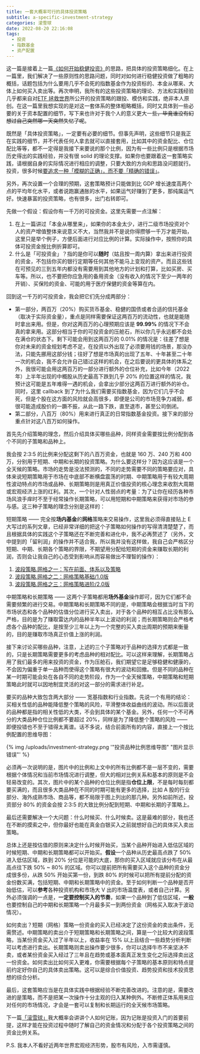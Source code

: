 ```yaml
---
title: 一套大概率可行的具体投资策略
subtitle: a-specific-investment-strategy
categories: 滚雪球
date: 2022-08-20 22:16:08
tags:
  - 投资
  - 指数基金
  - 资产配置
---
```



这一篇是接着上一篇[《如何开始稳健投资》](https://maples7.com/2022/03/13/how-to-start-investing-soundly/)的思路，把具体的投资策略细化。在上一篇里，我们解决了一些原则性的思路问题，同时对如何进行稳健投资做了粗略的概括，话题包括为什么要用几乎不会死的指数基金作为投资标的、本金从哪来、大体上如何买入卖出等。再次申明，我所有的这些投资策略的理论、方法和实践经验几乎都来自对[ETF 拯救世界](https://weibo.com/u/5687069307)所公开的投资策略的跟投、模仿和实践，绝非本人原创。在这一篇里我想实现的是对这一套体系的整体粗略概括，同时又具体到一些必要的关于资本配置的细节，写下来也许对于我个人的意义更大一些~~，毕竟谁没有幻想过自己突然哪一天突然失忆了呢~~。

既然是「具体投资策略」，一定要有必要的细节。但事先声明，这些细节只是我正在实践的细节，并不代表任何人拿去就可以直接套用，比如其中的资金配比、仓位配比等等，都不一定得是我接下来要说的那个比例，因为有一些比例只是根据市场历史得出的实践经验，并没有很 solid 的理论支撑。如果你也要跟着这一套策略实践，请根据自身的实际情况进行相应的调整，只要大致的方向和思路没问题就行。投资，很多时候[要追求一种「模糊的正确」，而不要「精确的错误」](http://www.globalhha.com/doclib/index.php?m=Home&c=article&a=viewarticle&id=16)。

<!-- more -->

另外，再次设置一个合理的预期，这套策略预计只能做到比 GDP 增长速度高两个点的平均年化水平，或者说跑赢通胀的水平，如果运气好赚到了更多，那纯属运气好。快速暴富的投资策略，也有很多，出门右转即可。

先做一个假设：假设你有一千万的可投资金。这里先需要一点注解：

1. 在上一篇讲过「本金从哪里来」，如果你的本金太少，进行二级市场投资对个人的资产增值整体来说意义不大，当然我并不是说你得攒够一千万才能开始，这里只是举个例子，方便后面进行对应比例的计算。实际操作中，按照你的具体可投资金按比例折算即可。
2. 什么是「可投资金」？指的是你可以**随时**（姑且按一周内算）拿出来进行投资的资金，不包括你买的银行定期等任何其他不能马上变现的资产。而且这些钱在可预见的三到五年内都没有需要用到其他地方的计划和打算，比如买房、买车等。所以，也不要把你应急用的备用资金（没有收入的情况下至少一两年的开销）、买保险的资金、可能的用于医疗保健的资金等算在内。

回到这一千万的可投资金，我会把它们先分成两部分：

- 第一部分，两百万（20%）购买货币基金、稳健的国债或者合适的信托基金（取决于实际资金量），重点是同样需要保证这两百万的流动性，也就是能随时拿出来用。但是，你对这两百万的心理预期应该是 **99.99%** 的情况下不会真的拿来用。这部分相当于你的可投资金的压舱石，所以你几乎永远都不会处在满仓的状态下。剩下可能会用到这两百万的 0.01% 的情况是：往差了想是你对未来的资金规划考虑不足，在投资以外出现了必须要用钱的场景，那没办法，只能先挪用这部分钱；往好了想是市场真的出现了五年、十年甚至二十年一次的机会，我不会允许自己错过这样的机会，在之后要说的更具体的体系之外，我很可能会用这两百万的一部分进行额外的仓位补充，比如今年（2022 年）上半年出现的中概股从历史最高下跌到几乎 20% 的位置这样的情况，我预计这可能是五年难得一遇的机会，会拿出少部分这两百万进行额外的补仓。同时，这里 callback 到了为什么我们需要买指数基金，因为它们几乎不会死，但是个股在这方面的风险就会高很多，即便是公司的市场竞争力减弱，都很可能造成股价的一蹶不振，从此一路下跌，直至退市，甚至公司倒闭。
- 第二部分，八百万（80%）用来进行真正的日常指数基金投资。接下来的部分重点针对这八百万如何操作。

首先先介绍策略的理念，然后介绍具体买哪些品种，同样资金需要按比例分配到各个不同的子策略和品种上。

我会按 2:3:5 的比例来分配这剩下的八百万资金，也就是 160 万、240 万和 400 万，分别用于短期、中期和长期的投资策略。为什么要这样分？因为这应该是一个全天候的策略。市场的走势是没法预测的，不同的走势需要不同的策略要应对，具体来说短期策略用于市场在中底部不断横盘震荡的时期、中期策略用于有较大周期性波动特点的市场或品种、长期策略则是用真正价值投资的核心理念来收割大周期或宏观经济上涨的红利。其次，一个针对人性弱点的考量：为了让你在经历各种市场风浪手痒时不至于经常操作长期策略，可以用短期和中期策略来获得对市场的参与感。这三种子策略的理念分别是这样的：

短期策略 —— 完全按**场内基金**的**网格**策略来交易操作，这里我必须得直接贴上 E 大写过的系列文章，已经非常详细的把这个子策略如何操作的写得清清楚楚了，而且根据具体的实践这个子策略还在不断完善和进化中，我不必再赘述了（另外，文中提到的「留利润」的操作并不适合我，所以我并没有这样做，我自己会严格区分短期、中期、长期各个策略的界限，不期望用分配给短期的资金来赚取长期的利润，否则会让我自己的心态受到影响从而容易做出不理智的操作）：

1. [波段策略.网格之一：写在前面、体系以及策略](https://mp.weixin.qq.com/s/uxktt5ZpNo03FpQQX-aG7g)
2. [波段策略.网格之二：网格策略基础/1.0版](https://mp.weixin.qq.com/s/-czfqGvxkDcay_tSI1jv5g)
3. [波段策略.网格之三：网格策略进阶/2.0版](https://mp.weixin.qq.com/s/8pRKsjiQSZzrmH-uWCkRLQ)

中期策略和长期策略 —— 这两个子策略都用**场外基金**操作即可，因为它们都不会需要频繁的进行交易。中期策略和长期策略不同的是，中期策略会根据当时当下的市场状态和各个品种的估值分位进行买入卖出，对于各个品种的相互占比没有那么严格，目的是为了赚取雷达内的品种半年以上波动的利润；而长期策略则会严格考虑各个品种的配比，是按至少三年以上为一个完整的买入卖出周期的预期来衡量的，目的是赚取市场真正价值上涨的利润。

接下来讨论买哪些品种，注意，上述的三个子策略对于品种的选择方式都是一致的，只是长期策略需要更多的考虑品种的相对配比。可以这样来理解，长期策略占用了我们最多的用来投资的资金，作为压舱石，我们期望它是足够稳健和健康的，不会因为偏重于单一品种而使得这个策略有很大的波动和回撤。但是不同的品种在某一时期可能会处在各自不同的走势阶段，作为一个全天候策略，中期策略和短期策略此时就可以因地制宜灵活的对这一部分的需求进行补足。

要买的品种大致包含两大部分 —— 宽基指数和行业指数。先说一个有用的结论：买相关性低的品种能降低整个策略的风险，平滑整体收益曲线的波动。所以后面说的品种都是指的相关性低的大类，不会到具体的某个基金。另外，任何一个不可再分的大类品种仓位比例都不要超过 20%，同样是为了降低整个策略的风险 —— 即便投错也不至于错得太离谱。话不多说，结合前面所有的内容，直接上一个按比例配置的思维导图：

{% img /uploads/investment-strategy.png '"投资品种比例思维导图" "图片显示错误"' %}

必须再一次说明的是，图片中的比例和上文中的所有比例都不是一层不变的，需要根据个体情况和当前市场情况进行调整，但大的相对比例关系和基本的原则是不会轻易改变的。其次，图片中的某个品种的仓位比例是指**仓位上限**，不是每时每刻都要买满的，而且很多大类品种在不同的时期可能有更多的选择，比如 A 股的行业部分、海外成熟市场、商品等，都不局限于图上列出的那几种。另外如前所述，投资部分 80% 的资金会按 2:3:5 的大致比例分配到短期、中期和长期的子策略上。

最后还需要解决一个大问题：什么时候买、什么时候卖。这是最难的部分，我也还在不断的摸索之中，但你最好也能在真金白银买入之前就想好自己的具体买入卖出策略。

总体上还是按估值的原则来决定什么时候开始买，当某个品种开始进入低估区域的时候短期、中期和长期策略都可以开始买。**假设**一个品种从历史最高点跌了 50% 进入低估区域，跌到 20% 分位是可能的大底，那你的买入区域就应该分布在从最高点往下跌 50% ~ 80% 的区域。你可以提前把所有需要买入这个品种的资金分成很多份，从跌 50% 开始买第一份，到跌 80% 的时候可以把所有提前分配的资金份数买满，包括短期、中期和长期策略中的资金。至于如何判断一个品种是否开始低估，可以**参考**各种投资机构和市场大 V 出的市场温度表，或者自己计算。另外必须强调的一点是，**一定要控制买入的节奏**，如果一个品种到了低估区域，**一般**也要控制自己的中期和长期策略一个月最多买一到两份资金（网格买入取决于波动情况）。

如何卖出？短期（网格）策略一份资金的买入已经决定了这份资金的卖出条件，无需赘述。中期策略的卖出介于短期策略和长期策略之间，算是一个比较大的波段策略，当某份资金买入过了半年以上，收益率在 15% 以上且结合一些趋势分析判断可以考虑进行卖出。长期策略则卖出操作要少很多，你可以选择牛市不来坚决不卖，或者某份资金买入经过了三年且在趋势或基本面真正发生变化之际选择卖出这一份资金。如何卖出比如何买入更难，你需要根据每个子策略的基本原则和特点提前约定好你自己的具体卖出策略。这可以是综合价值投资、趋势投资和技术投资思想的综合分析。

最后，这套策略应当是在具体实践中根据经验不断完善改进的。注意的是，需要改进的是策略，而不是把某一次操作十分主观的归入某种例外。不断修正体系用来应对任何的市场情况，才会是一套可以复制和长期运行的全天候市场策略。

下一篇[「滚雪球」](https://maples7.com/categories/滚雪球/)我大概率会讲讲个人如何记账，因为记账是投资入门的首要前提，这样才能在投资过程中随时了解自己的资金情况和分配于各个投资策略之间的资金比例关系。

P.S. 我本人不看好近两年世界宏观经济形势，股市有风险，入市需谨慎。
